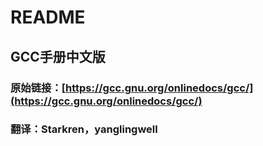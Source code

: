 # README

## GCC手册中文版

### 原始链接：[https://gcc.gnu.org/onlinedocs/gcc/](https://gcc.gnu.org/onlinedocs/gcc/)

### 翻译：Starkren，yanglingwell



